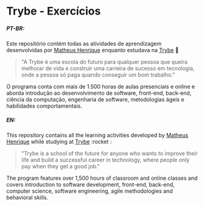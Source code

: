 # Trybe - Exercícios

##### PT-BR:
Este repositório contém todas as atividades de aprendizagem desenvolvidas por [Matheus Henrique](https://www.linkedin.com/in/ymaatheus/) enquanto estudava na [Trybe](https://www.betrybe.com/) :rocket:

>"A Trybe é uma escola do futuro para qualquer pessoa que queira melhorar de vida e construir uma carreira de sucesso em tecnologia, onde a pessoa só paga quando conseguir um bom trabalho."

O programa conta com mais de 1.500 horas de aulas presenciais e online e aborda introdução ao desenvolvimento de software, front-end, back-end, ciência da computação, engenharia de software, metodologias ágeis e habilidades comportamentais.

##### EN:
This repository contains all the learning activities developed by [Matheus Henrique](https://www.linkedin.com/in/ymaatheus/) while studying at [Trybe](https://www.betrybe.com/) :rocket :

>"Trybe is a school of the future for anyone who wants to improve their life and build a successful career in technology, where people only pay when they get a good job."

The program features over 1,500 hours of classroom and online classes and covers introduction to software development, front-end, back-end, computer science, software engineering, agile methodologies and behavioral skills.